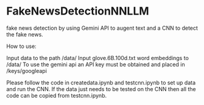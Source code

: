 # FakeNewsDetectionNNLLM
fake news detection by using Gemini API to augent text and a CNN to detect the fake news. 

How to use:

Input data to the path /data/
Input glove.6B.100d.txt word embeddings to /data/
To use the gemini api an API key must be obtained and placed in /keys/googleapi

Please follow the code in createdata.ipynb and testcnn.ipynb to set up data and run the CNN. If the data just needs to be tested on the CNN then all the code can be copied from testcnn.ipynb.

